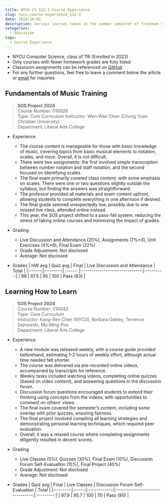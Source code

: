 ```yaml
---
title: NYCU CS 112-3 Course Experience
slug: nycu-course-experience_112-3
date: 2024-10-01
description: Various courses taken in the summer semester of freshman year
categories:
  - Education
tags:
  - Course Experience
---
```


- NYCU Computer Science, class of 116 (Enrolled in 2023)
- Only courses with fewer homework grades are fully listed
- Classroom assignments can be referenced on [GitHub](https://github.com/chou-ting-wei?tab=repositories)
- For any further questions, feel free to leave a comment below the article or [email](mailto:userwei.contact@gmail.com) for inquiries

## Fundamentals of Music Training
> **SOS Project 2024**  
> Course Number: 010028  
> Type: Core Curriculum 
> Instructor: Wen-Wan Chen (Chung Yuan Christian University)  
> Department: Liberal Arts College  

- Experience
  - The course content is manageable for those with basic knowledge of music, covering topics from basic musical elements to notation, scales, and more. Overall, it is not difficult.
  - There were two assignments: the first involved simple transcription between number notation and staff notation, and the second focused on identifying scales.
  - The final exam primarily covered class content, with some emphasis on scales. There were one or two questions slightly outside the syllabus, but finding the answers was straightforward.
  - The professor provided all materials and exam content upfront, allowing students to complete everything in one afternoon if desired.
  - The final grade seemed unexpectedly low, possibly due to one missed live class, attended online instead.
  - This year, the SOS project shifted to a pass-fail system, reducing the stress of taking online courses and minimizing the impact of grades.

- Grading
  - Live Discussion and Attendance (25%), Assignments (7%*3), Unit Exercises (4%*8), Final Exam (22%)
  - Grade Adjustment: Not disclosed  
  - Average: Not disclosed  

- Grades
  | HW avg | Quiz avg |  Final  | Live Discussion and Attendance |   Total   |
  |:------:|:--------:| :-----: |:------------------------------:|:---------:|
  |   98   |   97.5   |   95    |              100               | Pass (83) |

## Learning How to Learn
> **SOS Project 2024**  
> Course Number: 010043  
> Type: Core Curriculum   
> Instructor: Kang-Ren Chen (NYCU), Barbara Oakley, Terrence Sejnowski, Mu-Ming Poo  
> Department: Liberal Arts College  

- Experience
  - A new module was released weekly, with a course guide provided beforehand, estimating 1–2 hours of weekly effort, although actual time needed felt shorter.
  - The course was delivered via pre-recorded online videos, accompanied by transcripts for reference.
  - Weekly tasks included watching videos, completing online quizzes (based on video content), and answering questions in the discussion forum.
  - Discussion forum questions encouraged students to extend their thinking using concepts from the videos, with opportunities to comment on others’ views.
  - The final exam covered the semester’s content, including some overlap with prior quizzes, ensuring fairness.
  - The final project involved compiling all learning strategies and demonstrating personal learning techniques, which required peer evaluation.
  - Overall, it was a relaxed course where completing assignments diligently resulted in decent scores.

- Grading
  - Live Classes (5%), Quizzes (30%), Final Exam (10%), Discussion Forum Self-Evaluation (15%), Final Project (40%)  
  - Grade Adjustment: Not disclosed  
  - Average: Not disclosed  

- Grades
  | Quiz avg | Final | Live Classes | Discussion Forum Self-Evaluation |   Total   |
  |:--------:|:-----:|:------------:|:--------------------------------:|:---------:|
  |   97.9   | 95.7  |     100      |                70                | Pass (90) |
